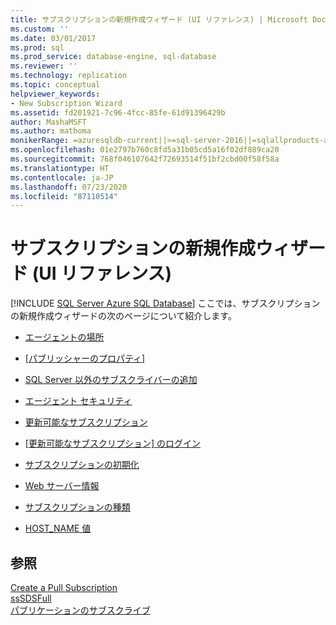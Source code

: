 ```yaml
---
title: サブスクリプションの新規作成ウィザード (UI リファレンス) | Microsoft Docs
ms.custom: ''
ms.date: 03/01/2017
ms.prod: sql
ms.prod_service: database-engine, sql-database
ms.reviewer: ''
ms.technology: replication
ms.topic: conceptual
helpviewer_keywords:
- New Subscription Wizard
ms.assetid: fd201921-7c96-4fcc-85fe-61d91396429b
author: MashaMSFT
ms.author: mathoma
monikerRange: =azuresqldb-current||>=sql-server-2016||=sqlallproducts-allversions
ms.openlocfilehash: 01e2797b760c8fd5a31b05cd5a16f02df889ca20
ms.sourcegitcommit: 768f046107642f72693514f51bf2cbd00f58f58a
ms.translationtype: HT
ms.contentlocale: ja-JP
ms.lasthandoff: 07/23/2020
ms.locfileid: "87110514"
---
```

# <a name="new-subscription-wizard-ui-reference"></a>サブスクリプションの新規作成ウィザード (UI リファレンス)
[!INCLUDE [SQL Server Azure SQL Database](../../includes/applies-to-version/sql-asdb.md)]
ここでは、サブスクリプションの新規作成ウィザードの次のページについて紹介します。  
  
-   [<AgentName> エージェントの場所](../../relational-databases/replication/agentname-agent-location.md)  
  
-   [[パブリッシャーのプロパティ]](../../relational-databases/replication/subscribers.md)  
  
-   [SQL Server 以外のサブスクライバーの追加](../../relational-databases/replication/add-non-sql-server-subscriber.md)  
  
-   [<AgentName> エージェント セキュリティ](../../relational-databases/replication/agentname-agent-security.md)  
  
-   [更新可能なサブスクリプション](../../relational-databases/replication/updatable-subscriptions.md)  
  
-   [[更新可能なサブスクリプション] のログイン](../../relational-databases/replication/login-for-updatable-subscriptions.md)  
  
-   [サブスクリプションの初期化](../../relational-databases/replication/initialize-subscriptions.md)  
  
-   [Web サーバー情報](../../relational-databases/replication/web-server-information.md)  
  
-   [サブスクリプションの種類](../../relational-databases/replication/subscription-type.md)  
  
-   [HOST_NAME 値](../../relational-databases/replication/host-name-values.md)  
  
## <a name="see-also"></a>参照  
 [Create a Pull Subscription](../../relational-databases/replication/create-a-pull-subscription.md)   
 [ssSDSFull](../../relational-databases/replication/create-a-push-subscription.md)   
 [パブリケーションのサブスクライブ](../../relational-databases/replication/subscribe-to-publications.md)   

  
  
